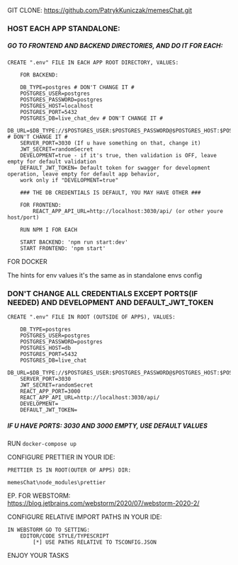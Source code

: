 GIT CLONE: https://github.com/PatrykKuniczak/memesChat.git

### HOST EACH APP STANDALONE:

##### GO TO FRONTEND AND BACKEND DIRECTORIES, AND DO IT FOR EACH:

    CREATE ".env" FILE IN EACH APP ROOT DIRECTORY, VALUES:
        
        FOR BACKEND:

        DB_TYPE=postgres # DON'T CHANGE IT #
        POSTGRES_USER=postgres
        POSTGRES_PASSWORD=postgres
        POSTGRES_HOST=localhost
        POSTGRES_PORT=5432
        POSTGRES_DB=live_chat_dev # DON'T CHANGE IT #
        DB_URL=$DB_TYPE://$POSTGRES_USER:$POSTGRES_PASSWORD@$POSTGRES_HOST:$POSTGRES_PORT/$POSTGRES_DB # DON'T CHANGE IT #
        SERVER_PORT=3030 (If u have something on that, change it)
        JWT_SECRET=randomSecret
        DEVELOPMENT=true - if it's true, then validation is OFF, leave empty for default validation
        DEFAULT_JWT_TOKEN= Default token for swagger for development operation, leave empty for default app behavior, 
        work only if "DEVELOPMENT=true"

        ### THE DB CREDENTIALS IS DEFAULT, YOU MAY HAVE OTHER ###

        FOR FRONTEND:
            REACT_APP_API_URL=http://localhost:3030/api/ (or other youre host/port)

        RUN NPM I FOR EACH
        
        START BACKEND: 'npm run start:dev'
        START FRONTEND: 'npm start'

FOR DOCKER

The hints for env values it's the same as in standalone envs config

### DON'T CHANGE ALL CREDENTIALS EXCEPT PORTS(IF NEEDED) AND DEVELOPMENT AND DEFAULT_JWT_TOKEN

    CREATE ".env" FILE IN ROOT (OUTSIDE OF APPS), VALUES:

        DB_TYPE=postgres
        POSTGRES_USER=postgres
        POSTGRES_PASSWORD=postgres
        POSTGRES_HOST=db
        POSTGRES_PORT=5432
        POSTGRES_DB=live_chat
        DB_URL=$DB_TYPE://$POSTGRES_USER:$POSTGRES_PASSWORD@$POSTGRES_HOST:$POSTGRES_PORT/$POSTGRES_DB
        SERVER_PORT=3030
        JWT_SECRET=randomSecret
        REACT_APP_PORT=3000
        REACT_APP_API_URL=http://localhost:3030/api/
        DEVELOPMENT=
        DEFAULT_JWT_TOKEN=

##### IF U HAVE PORTS: 3030 AND 3000 EMPTY, USE DEFAULT VALUES

RUN ```docker-compose up```

CONFIGURE PRETTIER IN YOUR IDE:

    PRETTIER IS IN ROOT(OUTER OF APPS) DIR:

    memesChat\node_modules\prettier

EP. FOR WEBSTORM:\
https://blog.jetbrains.com/webstorm/2020/07/webstorm-2020-2/

CONFIGURE RELATIVE IMPORT PATHS IN YOUR IDE:

    IN WEBSTORM GO TO SETTING:
        EDITOR/CODE STYLE/TYPESCRIPT
            [*] USE PATHS RELATIVE TO TSCONFIG.JSON

ENJOY YOUR TASKS